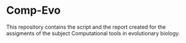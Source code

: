 # Comp-Evo

This repository contains the script and the report created for the assigments of the subject Computational tools in evolutionary biology.
